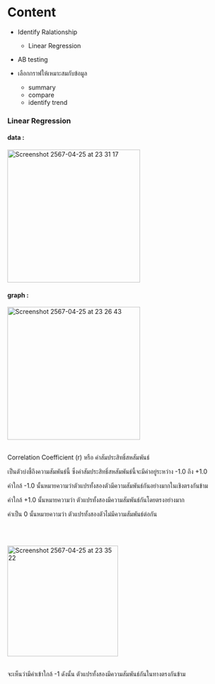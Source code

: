 
# Content

- Identify Ralationship
    - Linear Regression    
- AB testing

- เลือกกราฟให้เหมาะสมกับข้อมูล
  - summary
  - compare
  - identify trend
    


### Linear Regression

#### data :

<img width="300" alt="Screenshot 2567-04-25 at 23 31 17" src="https://github.com/KMkhim/Mini_DS_camp2024/assets/152082969/9cc6eb49-24ab-4fea-b815-69f3126909fa">

#### graph : 

<img width="300" alt="Screenshot 2567-04-25 at 23 26 43" src="https://github.com/KMkhim/Mini_DS_camp2024/assets/152082969/8de6c003-3b50-455b-a6c6-d6c1c8ad447c">
<br/><br/>

<p>Correlation Coefficient (r) หรือ ค่าสัมประสิทธิ์สหสัมพันธ์</p> 

<p>เป็นตัวบ่งชี้ถึงความสัมพันธ์นี้ ซึ่งค่าสัมประสิทธิ์สหสัมพันธ์นี้จะมีค่าอยู่ระหว่าง -1.0 ถึง +1.0 </p>

<p>ค่าใกล้ -1.0 นั้นหมายความว่าตัวแปรทั้งสองตัวมีความสัมพันธ์กันอย่างมากในเชิงตรงกันข้าม</p> 

<p>ค่าใกล้ +1.0 นั้นหมายความว่า ตัวแปรทั้งสองมีความสัมพันธ์กันโดยตรงอย่างมาก</p> 

<p>ค่าเป็น 0 นั้นหมายความว่า ตัวแปรทั้งสองตัวไม่มีความสัมพันธ์ต่อกัน </p>

<br/><br/>

<img width="250" alt="Screenshot 2567-04-25 at 23 35 22" src="https://github.com/KMkhim/Mini_DS_camp2024/assets/152082969/ef5adbd6-a376-422d-a102-e742ca291381">
<br/><br/>

<p> จะเห็นว่ามีค่าเข้าใกล้  -1 ดังนั้น ตัวแปรทั้งสองมีความสัมพันธ์กันในทางตรงกันข้าม </p>





